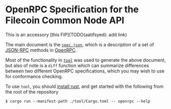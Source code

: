 # OpenRPC Specification for the Filecoin Common Node API

This is an accessory [this FIP](TODO(aatifsyed): add link)

The main document is the [`spec.json`](./spec.json), which is a description of a
set of [JSON-RPC](https://www.jsonrpc.org/) methods in [OpenRPC](https://spec.open-rpc.org/).

Most of the functionality in [`tool`](./tool/) was used to generate the above
document, but also of note is a `diff` function which can summarize differences
between two different OpenRPC specifications, which you may wish to use for
conformance checking.

To use `tool`, you should [install rust](https://www.rust-lang.org/tools/install),
and get started with the following from the root of the repository
```console
$ cargo run --manifest-path ./tool/Cargo.toml -- openrpc --help
```
